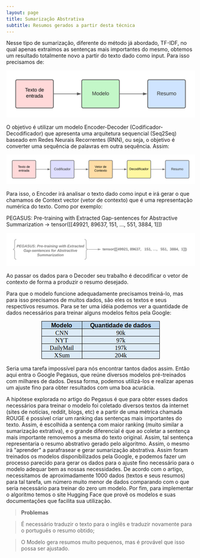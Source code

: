 ```yaml
---
layout: page
title: Sumarização Abstrativa
subtitle: Resumos gerados a partir desta técnica
---
```


Nesse tipo de sumarização, diferente do método já abordado, TF-IDF, no qual apenas extraímos as sentenças mais importantes do mesmo, obtemos um resultado totalmente novo a partir do texto dado como input. Para isso precisamos de: 

![Diagrama 01](/assets/img/diagrama01.png)

O objetivo é utilizar um modelo Encoder-Decoder (Codificador-Decodificador) que apresenta uma arquitetura sequencial (Seq2Seq) baseado em Redes Neurais Recorrentes (RNN), ou seja, o objetivo é converter uma sequência de palavras em outra sequência. Assim:

![Diagrama 02](/assets/img/diagrama02.png)

Para isso, o Encoder irá analisar o texto dado como input e irá gerar o que chamamos de Context vector (vetor de contexto) que é uma representação numérica do texto. Como por exemplo:

PEGASUS: Pre-training with Extracted Gap-sentences for Abstractive Summarization ->
tensor([[49921, 89637,   151, …,   551,  3884,  1]])

![Diagrama 03](/assets/img/diagrama03.png)

Ao passar os dados para o Decoder seu trabalho é decodificar o vetor de contexto de forma a produzir o resumo desejado.

Para que o modelo funcione adequadamente precisamos treiná-lo, mas para isso precisamos de muitos dados, são eles os textos e seus respectivos resumos. Para se ter uma idéia podemos ver a quantidade de dados necessários para treinar alguns modelos feitos pela Google:

<p align="center">
  <img src="/assets/img/diagrama04.png">
</p>

Seria uma tarefa impossível para nós encontrar tantos dados assim. Então aqui entra o Google Pegasus, que reúne diversos modelos pré-treinados com milhares de dados. Dessa forma, podemos utilizá-los e realizar apenas um ajuste fino para obter resultados com uma boa acurácia.
 
A hipótese explorada no artigo do Pegasus é que para obter esses dados necessários para treinar o modelo foi coletado diversos textos da internet (sites de notícias, reddit, blogs, etc) e a partir de uma métrica chamada ROUGE é possível criar um ranking das sentenças mais importantes do texto. Assim, é escolhida a sentença com maior ranking (muito similar a sumarização extrativa), e o grande diferencial é que ao coletar a sentença mais importante removemos a mesma do texto original. Assim, tal sentença representaria o resumo abstrativo gerado pelo algoritmo. Assim, o mesmo irá "aprender" a parafrasear e gerar sumarização abstrativa. Assim foram treinados os modelos disponibilizados pela Google, e podemos fazer um processo parecido para gerar os dados para o ajuste fino necessário para o modelo adequar bem as nossas necessidades. De acordo com o artigo, necessitamos de aproximadamente 1000 dados (textos e seus resumos) para tal tarefa, um número muito menor de dados comparando com o que seria necessário para treinar do zero um modelo.
Por fim, para implementar o algoritmo temos o site Hugging Face que provê os modelos e suas documentações que facilita sua utilização.

> **Problemas**

> É necessário traduzir o texto para o inglês e traduzir novamente para o português o resumo obtido;

> O Modelo gera resumos muito pequenos, mas é provável que isso possa ser ajustado.
